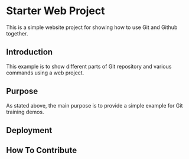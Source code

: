 # Starter Web Project
This is a simple website project for showing how to use Git and Github together.

## Introduction
This example is to show different parts of Git repository and various commands using a web project.

## Purpose
As stated above, the main purpose is to provide a simple example for Git training demos.

## Deployment

## How To Contribute